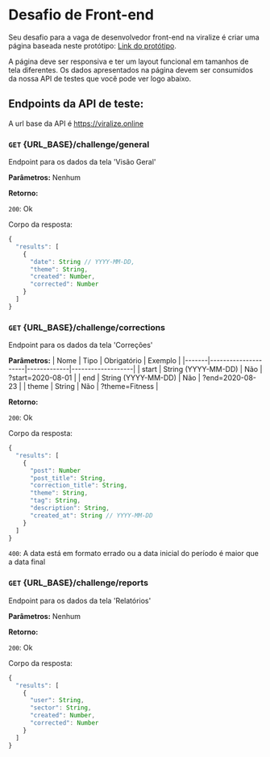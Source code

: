 # Desafio de Front-end

Seu desafio para a vaga de desenvolvedor front-end na viralize é criar uma página baseada neste protótipo: [Link do protótipo](https://www.figma.com/proto/q2Sl8JCc3Y87nOvCeNgHJR/Viralize?node-id=840%3A10201&scaling=scale-down-width).

A página deve ser responsiva e ter um layout funcional em tamanhos de tela diferentes. Os dados apresentados na página devem ser consumidos da nossa API de testes que você pode ver logo abaixo.

## Endpoints da API de teste:

A url base da API é https://viralize.online

### `GET` {URL_BASE}/challenge/general

Endpoint para os dados da tela 'Visão Geral'

**Parâmetros:** Nenhum

**Retorno:**

`200`: Ok

Corpo da resposta:
```javascript
{
  "results": [
    {
      "date": String // YYYY-MM-DD,
      "theme": String,
      "created": Number,
      "corrected": Number
    }
  ]
}
```
### `GET` {URL_BASE}/challenge/corrections

Endpoint para os dados da tela 'Correções'

**Parâmetros:**
| Nome  | Tipo                | Obrigatório | Exemplo           |
|-------|---------------------|-------------|-------------------|
| start | String (YYYY-MM-DD) | Não         | ?start=2020-08-01 |
| end   | String (YYYY-MM-DD) | Não         | ?end=2020-08-23   |
| theme | String              | Não         | ?theme=Fitness    |

**Retorno:**

`200`: Ok

Corpo da resposta:
```javascript
{
  "results": [
    {
      "post": Number
      "post_title": String,
      "correction_title": String,
      "theme": String,
      "tag": String,
      "description": String,
      "created_at": String // YYYY-MM-DD
    }
  ]
}
```

`400`: A data está em formato errado ou a data inicial do período é maior que a data final
### `GET` {URL_BASE}/challenge/reports

Endpoint para os dados da tela 'Relatórios'

**Parâmetros:** Nenhum

**Retorno:**

`200`: Ok

Corpo da resposta:
```javascript
{
  "results": [
    {
      "user": String,
      "sector": String,
      "created": Number,
      "corrected": Number
    }
  ]
}
```
